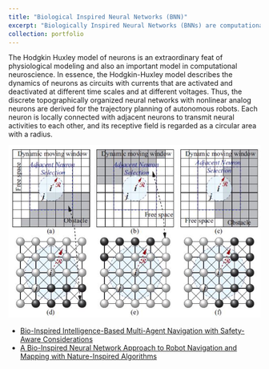 ```yaml
---
title: "Biological Inspired Neural Networks (BNN)"
excerpt: "Biologically Inspired Neural Networks (BNNs) are computational models designed to mimic the structure and function of neuroscience to achieve intelligent behavior in robotics. <br/><img src='/images/BNN2.JPG'>"
collection: portfolio
---
```



The Hodgkin Huxley model of neurons is an extraordinary feat of physiological modeling and also an important model in computational neuroscience. 
In essence, the Hodgkin-Huxley model describes the dynamics of neurons as circuits with currents that are activated and deactivated at different time scales and at different voltages.
Thus, the discrete topographically organized neural networks with nonlinear analog neurons are derived for the trajectory planning of autonomous robots.
Each neuron is locally connected with adjacent neurons to transmit neural activities to each other, and its receptive field is regarded as a circular area with a radius.

<img src='/images/BNN1.JPG'>

- <a href="https://ieeexplore.ieee.org/document/10323440" target="_blank">Bio-Inspired Intelligence-Based Multi-Agent Navigation with Safety-Aware Considerations</a> 
- <a href="https://link.springer.com/chapter/10.1007/978-3-031-09726-3_1" target="_blank">A Bio-Inspired Neural Network Approach to Robot Navigation and Mapping with Nature-Inspired Algorithms</a> 

